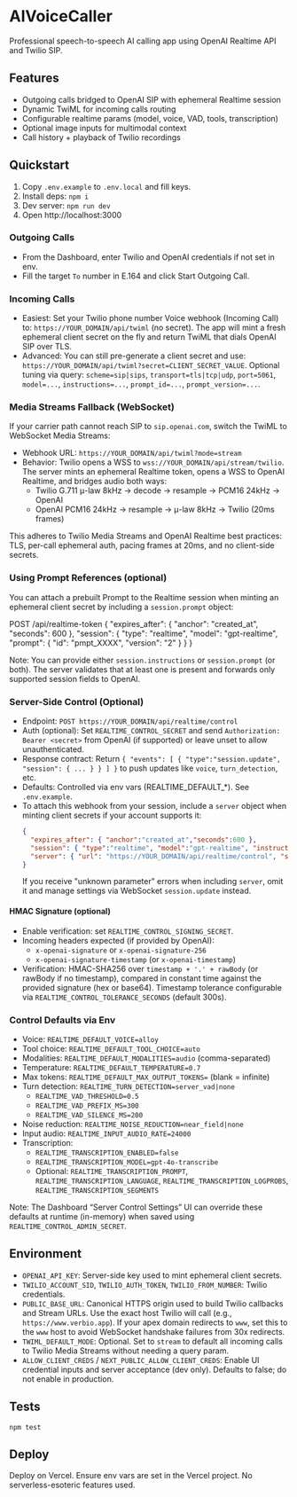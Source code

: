 # AIVoiceCaller

Professional speech-to-speech AI calling app using OpenAI Realtime API and Twilio SIP.

## Features
- Outgoing calls bridged to OpenAI SIP with ephemeral Realtime session
- Dynamic TwiML for incoming calls routing
- Configurable realtime params (model, voice, VAD, tools, transcription)
- Optional image inputs for multimodal context
- Call history + playback of Twilio recordings

## Quickstart
1. Copy `.env.example` to `.env.local` and fill keys.
2. Install deps: `npm i`
3. Dev server: `npm run dev`
4. Open http://localhost:3000

### Outgoing Calls
- From the Dashboard, enter Twilio and OpenAI credentials if not set in env.
- Fill the target `To` number in E.164 and click Start Outgoing Call.

### Incoming Calls
- Easiest: Set your Twilio phone number Voice webhook (Incoming Call) to: `https://YOUR_DOMAIN/api/twiml` (no secret). The app will mint a fresh ephemeral client secret on the fly and return TwiML that dials OpenAI SIP over TLS.
- Advanced: You can still pre-generate a client secret and use: `https://YOUR_DOMAIN/api/twiml?secret=CLIENT_SECRET_VALUE`.
  Optional tuning via query: `scheme=sip|sips`, `transport=tls|tcp|udp`, `port=5061`, `model=...`, `instructions=...`, `prompt_id=...`, `prompt_version=...`.

### Media Streams Fallback (WebSocket)
If your carrier path cannot reach SIP to `sip.openai.com`, switch the TwiML to WebSocket Media Streams:

- Webhook URL: `https://YOUR_DOMAIN/api/twiml?mode=stream`
- Behavior: Twilio opens a WSS to `wss://YOUR_DOMAIN/api/stream/twilio`. The server mints an ephemeral Realtime token, opens a WSS to OpenAI Realtime, and bridges audio both ways:
  - Twilio G.711 μ-law 8kHz → decode → resample → PCM16 24kHz → OpenAI
  - OpenAI PCM16 24kHz → resample → μ-law 8kHz → Twilio (20ms frames)

This adheres to Twilio Media Streams and OpenAI Realtime best practices: TLS, per-call ephemeral auth, pacing frames at 20ms, and no client-side secrets.

### Using Prompt References (optional)
You can attach a prebuilt Prompt to the Realtime session when minting an ephemeral client secret by including a `session.prompt` object:

POST /api/realtime-token
{
  "expires_after": { "anchor": "created_at", "seconds": 600 },
  "session": {
    "type": "realtime",
    "model": "gpt-realtime",
    "prompt": { "id": "pmpt_XXXX", "version": "2" }
  }
}

Note: You can provide either `session.instructions` or `session.prompt` (or both). The server validates that at least one is present and forwards only supported session fields to OpenAI.

### Server-Side Control (Optional)
- Endpoint: `POST https://YOUR_DOMAIN/api/realtime/control`
- Auth (optional): Set `REALTIME_CONTROL_SECRET` and send `Authorization: Bearer <secret>` from OpenAI (if supported) or leave unset to allow unauthenticated.
- Response contract: Return `{ "events": [ { "type":"session.update", "session": { ... } } ] }` to push updates like `voice`, `turn_detection`, etc.
- Defaults: Controlled via env vars (REALTIME_DEFAULT_*). See `.env.example`.
- To attach this webhook from your session, include a `server` object when minting client secrets if your account supports it:
  ```json
  {
    "expires_after": { "anchor":"created_at","seconds":600 },
    "session": { "type":"realtime", "model":"gpt-realtime", "instructions":"..." },
    "server": { "url": "https://YOUR_DOMAIN/api/realtime/control", "secret": "<optional>" }
  }
  ```
  If you receive "unknown parameter" errors when including `server`, omit it and manage settings via WebSocket `session.update` instead.

#### HMAC Signature (optional)
- Enable verification: set `REALTIME_CONTROL_SIGNING_SECRET`.
- Incoming headers expected (if provided by OpenAI):
  - `x-openai-signature` or `x-openai-signature-256`
  - `x-openai-signature-timestamp` (or `x-openai-timestamp`)
- Verification: HMAC-SHA256 over `timestamp + '.' + rawBody` (or rawBody if no timestamp), compared in constant time against the provided signature (hex or base64). Timestamp tolerance configurable via `REALTIME_CONTROL_TOLERANCE_SECONDS` (default 300s).

### Control Defaults via Env
- Voice: `REALTIME_DEFAULT_VOICE=alloy`
- Tool choice: `REALTIME_DEFAULT_TOOL_CHOICE=auto`
- Modalities: `REALTIME_DEFAULT_MODALITIES=audio` (comma-separated)
- Temperature: `REALTIME_DEFAULT_TEMPERATURE=0.7`
- Max tokens: `REALTIME_DEFAULT_MAX_OUTPUT_TOKENS=` (blank = infinite)
- Turn detection: `REALTIME_TURN_DETECTION=server_vad|none`
  - `REALTIME_VAD_THRESHOLD=0.5`
  - `REALTIME_VAD_PREFIX_MS=300`
  - `REALTIME_VAD_SILENCE_MS=200`
- Noise reduction: `REALTIME_NOISE_REDUCTION=near_field|none`
- Input audio: `REALTIME_INPUT_AUDIO_RATE=24000`
- Transcription:
  - `REALTIME_TRANSCRIPTION_ENABLED=false`
  - `REALTIME_TRANSCRIPTION_MODEL=gpt-4o-transcribe`
  - Optional: `REALTIME_TRANSCRIPTION_PROMPT`, `REALTIME_TRANSCRIPTION_LANGUAGE`, `REALTIME_TRANSCRIPTION_LOGPROBS`, `REALTIME_TRANSCRIPTION_SEGMENTS`

Note: The Dashboard “Server Control Settings” UI can override these defaults at runtime (in-memory) when saved using `REALTIME_CONTROL_ADMIN_SECRET`.

## Environment
- `OPENAI_API_KEY`: Server-side key used to mint ephemeral client secrets.
- `TWILIO_ACCOUNT_SID`, `TWILIO_AUTH_TOKEN`, `TWILIO_FROM_NUMBER`: Twilio credentials.
- `PUBLIC_BASE_URL`: Canonical HTTPS origin used to build Twilio callbacks and Stream URLs. Use the exact host Twilio will call (e.g., `https://www.verbio.app`). If your apex domain redirects to `www`, set this to the `www` host to avoid WebSocket handshake failures from 30x redirects.
- `TWIML_DEFAULT_MODE`: Optional. Set to `stream` to default all incoming calls to Twilio Media Streams without needing a query param.
- `ALLOW_CLIENT_CREDS` / `NEXT_PUBLIC_ALLOW_CLIENT_CREDS`: Enable UI credential inputs and server acceptance (dev only). Defaults to false; do not enable in production.

## Tests
`npm test`

## Deploy
Deploy on Vercel. Ensure env vars are set in the Vercel project. No serverless-esoteric features used.
